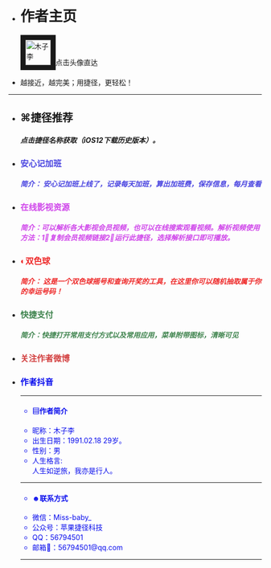 
<html>
<head>
   <meta charset="utf-8" />     
<body>
<div class="container rounded">
<ul class="list-group">
  <li class="list-group-item"><h1>作者主页</h1><p>
<a href="https://jiejinghe.com/users/6563404841">
<img  border="10" src="https://i.loli.net/2019/06/27/5d14b5b33217297297.jpeg" alt="木子李" width="50" height="50"></a>点击头像直达</p></li>
  <li class="list-group-item">越接近，越完美；用捷径，更轻松！</li></ul>
<hr>
<ul class="list-group">  <li class="list-group-item"><h2>

⌘捷径推荐</h2><h5>点击捷径名称获取（iOS12下载历史版本）。</h5></li>
 <li class="list-group-item">
<a style="color: #4843e0;text-decoration:none;" href="https://jiejinghe.com/shortcuts/5130922633"><h3> 安心记加班</h3>
 <h5>简介： 安心记加班上线了，记录每天加班，算出加班费，保存信息，每月查看</h5>
<li class="list-group-item">
<a style="color: #cf44ea;text-decoration:none;" href="https://www.icloud.com/shortcuts/63daae50ef8c43038a67c19224cef537"><h3> 在线影视资源</h3>
<h5>简介：‍可‍以‍解析‍各大影视会员视频‍，也可以在线搜索观看视频。解析视频使用方法：1⃣️复制会员视频链接2⃣️运行此捷径，选择解析接口即可播放。</h5>
<li class="list-group-item">
<a style="color: #ee2828;text-decoration:none;" href="https://jiejinghe.com/shortcuts/7076318015"><h3> ◐双色球</h3><h5>简介： 这是一个双色球摇号和查询开奖的工具，在这里你可以随机抽取属于你的幸运号码！</h5>
<li class="list-group-item">
<a style="color: #3f844e;text-decoration:none;" href="https://jiejinghe.com/shortcuts/3548598087"><h3> 快捷支付</h3>
<h5>简介：‍快捷‍打开‍常用‍支付‍方式‍以及‍常用‍应用，‍菜单‍附带‍图标，‍‍清晰‍可见</h5>
  <li class="list-group-item">
<a style="color: #d23f3f;text-decoration:none;" href="https://weibo.com/u/5090561214"><h3> 关注作者微博 </h3>
<li class="list-group-item">
<a style="color: #080ced;text-decoration:none;" href="https://www.iesdouyin.com/share/user/93853200610?u_code=14cmha85d&utm_campaign=client_share&app=aweme&utm_medium=ios&tt_from=copy&utm_source=copy">   <h3> 作者抖音 </h3><hr>
<ul class="list-group">
  <li class="list-group-item"><h4>
<i class="❖"></i> ▤作者简介</h4></li>
  <li class="list-group-item">
昵称：木子李
</li>
  <li class="list-group-item">
出生日期：1991.02.18 29岁。</li>
  <li class="list-group-item">
  性别：男</li>
  <li class="list-group-item">
人生格言:
<div class="table-responsive">
<tr><th> 人生如逆旅，我亦是行人。 </th>

</tr>
</div>
</li>
</ul>
<hr>

<ul class="list-group">  <li class="list-group-item"><h4> ☻联系方式</h4></li>
  <li class="list-group-item">
微信：Miss-baby_ </li>
 <li class="list-group-item">
公众号：苹果捷径科技</li>
  <li class="list-group-item">
QQ：56794501</li>
  <li class="list-group-item">
邮箱📮：56794501@qq.com </li>
</ul>
<hr>

